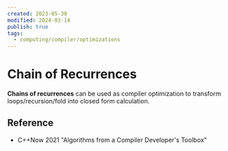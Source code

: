 ```yaml
---
created: 2023-05-30
modified: 2024-03-14
publish: true
tags:
  - computing/compiler/optimizations
---
```

# Chain of Recurrences

**Chains of recurrences** can be used as compiler optimization to transform loops/recursion/fold into closed form calculation.

## Reference
- C++Now 2021 "Algorithms from a Compiler Developer's Toolbox"